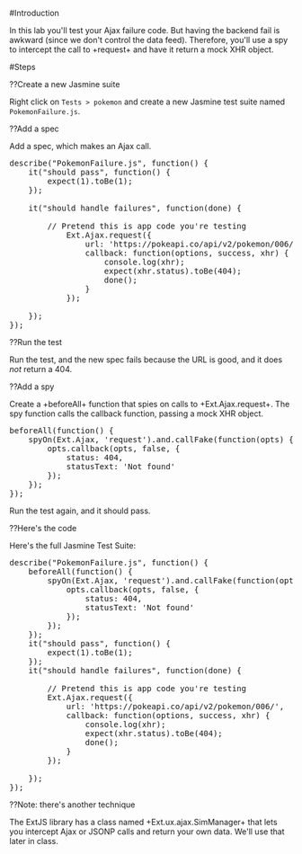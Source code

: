 #Introduction

In this lab you'll test your Ajax failure code. But having the backend
fail is awkward (since we don't control the data feed). Therefore, you'll 
use a spy to intercept the call to +request+ and have it return a mock XHR object.

#Steps


??Create a new Jasmine suite

Right click on `Tests > pokemon` and create a new Jasmine test suite
named `PokemonFailure.js`.

??Add a spec

Add a spec, which makes an Ajax call.

<pre class="runnable readonly 300">
describe("PokemonFailure.js", function() {
    it("should pass", function() {
        expect(1).toBe(1);
    });
    
    it("should handle failures", function(done) {

        // Pretend this is app code you're testing
            Ext.Ajax.request({
                url: 'https://pokeapi.co/api/v2/pokemon/006/',
                callback: function(options, success, xhr) {
                    console.log(xhr);
                    expect(xhr.status).toBe(404);
                    done();
                }
            });
    
    });
});</pre>

??Run the test

Run the test, and the new spec fails because the URL is good, and it does *not* return a 404.

??Add a spy

Create a +beforeAll+ function that spies on calls to +Ext.Ajax.request+. The spy function
calls the callback function, passing a mock XHR object.

<pre class="runnable readonly 200">
beforeAll(function() {
    spyOn(Ext.Ajax, 'request').and.callFake(function(opts) {
        opts.callback(opts, false, {
            status: 404,
            statusText: 'Not found'
        });
    });
});</pre>


Run the test again, and it should pass. 

??Here's the code

Here's the full Jasmine Test Suite:

<pre class="runnable readonly">
describe("PokemonFailure.js", function() {
    beforeAll(function() {
        spyOn(Ext.Ajax, 'request').and.callFake(function(opts) {
            opts.callback(opts, false, {
                status: 404,
                statusText: 'Not found'
            });
        });
    });
    it("should pass", function() {
        expect(1).toBe(1);
    });
    it("should handle failures", function(done) {

        // Pretend this is app code you're testing
        Ext.Ajax.request({
            url: 'https://pokeapi.co/api/v2/pokemon/006/',
            callback: function(options, success, xhr) {
                console.log(xhr);
                expect(xhr.status).toBe(404);
                done();
            }
        });

    });
});</pre>

??Note: there's another technique

The ExtJS library has a class named +Ext.ux.ajax.SimManager+ that lets you intercept Ajax or JSONP 
calls and return your own data. We'll use that later in class.